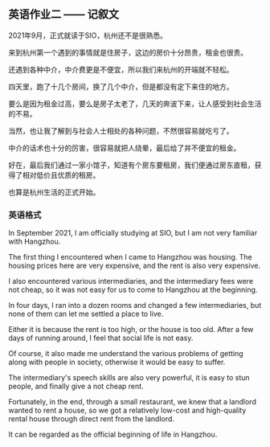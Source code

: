 ## 英语作业二 —— 记叙文

2021年9月，正式就读于SIO，杭州还不是很熟悉。

来到杭州第一个遇到的事情就是住房子，这边的房价十分昂贵，租金也很贵。

还遇到各种中介，中介费更是不便宜，所以我们来杭州的开端就不轻松。

四天里，跑了十几个房间，换了几个中介，但是都没有定下来住的地方。

要么是因为租金过高，要么是房子太老了，几天的奔波下来，让人感受到社会生活的不易。

当然，也让我了解到与社会人士相处的各种问题，不然很容易就吃亏了。

中介的话术也十分的厉害，很容易就把人绕晕，最后给了并不便宜的租金。

好在，最后我们通过一家小馆子，知道有个房东要租房，我们便通过房东直租，获得了相对低价且优质的租房。

也算是杭州生活的正式开始。

### 英语格式

In September 2021, I am officially studying at SIO, but I am not very familiar with Hangzhou.

The first thing I encountered when I came to Hangzhou was housing. The housing prices here are very expensive, and the rent is also very expensive.

I also encountered various intermediaries, and the intermediary fees were not cheap, so it was not easy for us to come to Hangzhou at the beginning.

In four days, I ran into a dozen rooms and changed a few intermediaries, but none of them can let me settled a place to live.

Either it is because the rent is too high, or the house is too old. After a few days of running around, I feel that social life is not easy.

Of course, it also made me understand the various problems of getting along with people in society, otherwise it would be easy to suffer.

The intermediary's speech skills are also very powerful, it is easy to stun people, and finally give a not cheap rent.

Fortunately, in the end, through a small restaurant, we knew that a landlord wanted to rent a house, so we got a relatively low-cost and high-quality rental house through direct rent from the landlord.

It can be regarded as the official beginning of life in Hangzhou.
